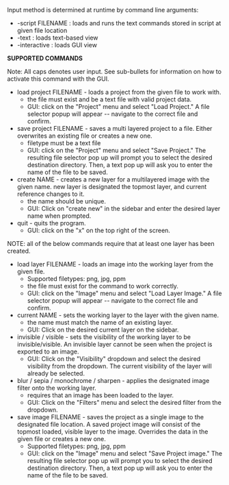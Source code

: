 Input method is determined at runtime by command line arguments: 
* -script FILENAME : loads and runs the text commands stored in script at given file location
* -text : loads text-based view
* -interactive : loads GUI view 

**SUPPORTED COMMANDS**

Note: All caps denotes user input. See sub-bullets for information on how to activate
  this command with the GUI.

* load project FILENAME - loads a project from the given file to work with.
    * the file must exist and be a text file with valid project data. 
    * GUI: click on the "Project" menu and select "Load Project." A file selector popup
      will appear -- navigate to the correct file and confirm.
* save project FILENAME - saves a multi layered project to a file. Either overwrites
  an existing file or creates a new one.
  * filetype must be a text file
  * GUI: click on the "Project" menu and select "Save Project." The resulting file selector
    pop up will prompt you to select the desired destination directory. Then, 
    a text pop up will ask you to enter the name of the file to be saved. 
* create NAME - creates a new layer for a multilayered image with the given name.
  new layer is designated the topmost layer, and current reference changes to it.
    * the name should be unique.
    * GUI: Click on "create new" in the sidebar and enter the desired layer name when prompted.
* quit - quits the program.
    * GUI: click on the "x" on the top right of the screen.

NOTE: all of the below commands require that at least one layer has been created.
* load layer FILENAME - loads an image into the working layer from the given file.
  * Supported filetypes: png, jpg, ppm
  * the file must exist for the command to work correctly.
  * GUI: click on the "Image" menu and select "Load Layer Image." A file selector popup
    will appear -- navigate to the correct file and confirm.
* current NAME - sets the working layer to the layer with the given name.
    * the name must match the name of an existing layer.
    * GUI: Click on the desired current layer on the sidebar. 
* invisible / visible - sets the visibility of the working layer to be invisible/visible.
  An invisible layer cannot be seen when the project is exported to an image.
    * GUI: Click on the "Visibility" dropdown and select the desired visibility from
      the dropdown. The current visibility of the layer will already be selected.
* blur / sepia / monochrome / sharpen - applies the designated image filter onto
  the working layer.
    * requires that an image has been loaded to the layer.
    * GUI: Click on the "Filters" menu and select the desired filter from the dropdown.
* save image FILENAME - saves the project as a single image to the designated file location.
  A saved project image will consist of the topmost loaded, visible layer to the image.
  Overrides the data in the given file or creates a new one.
  * Supported filetypes: png, jpg, ppm
  * GUI: click on the "Image" menu and select "Save Project image." The resulting file selector
    pop up will prompt you to select the desired destination directory. Then,
    a text pop up will ask you to enter the name of the file to be saved. 
